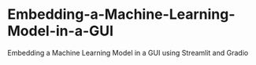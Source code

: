 # Embedding-a-Machine-Learning-Model-in-a-GUI
Embedding a Machine Learning Model in a GUI using Streamlit and Gradio
